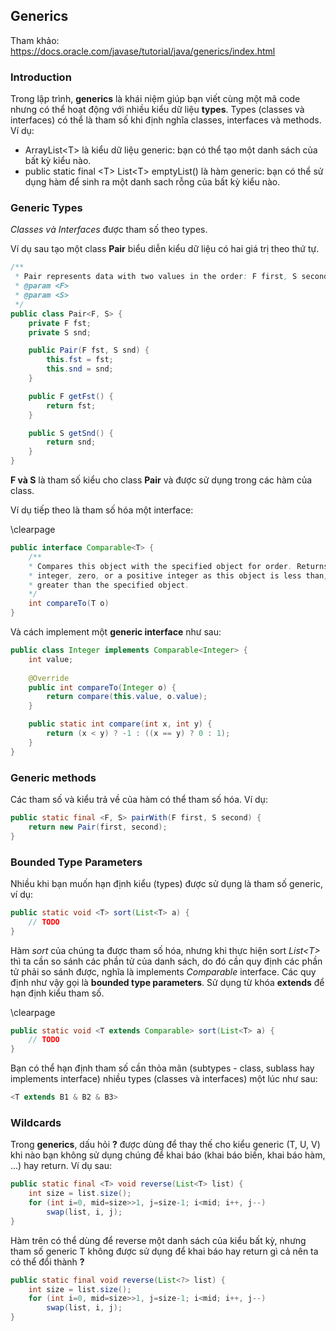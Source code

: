 ## Generics

Tham khảo: https://docs.oracle.com/javase/tutorial/java/generics/index.html

### Introduction

Trong lập trình, **generics** là khái niệm giúp bạn viết cùng một mã code nhưng có thể hoạt động với nhiều kiểu dữ liệu **types**. Types (classes và interfaces) có thể là tham số khi định nghĩa classes, interfaces và methods. Ví dụ:

* ArrayList\<T\> là kiểu dữ liệu generic: bạn có thể tạo một danh sách của bất kỳ kiểu nào.
* public static final \<T\> List\<T\> emptyList() là hàm generic: bạn có thể sử dụng hàm để sinh ra một danh sach rỗng của bất kỳ kiểu nào.

### Generic Types

*Classes và Interfaces* được tham số theo types.

Ví dụ sau tạo một class **Pair** biểu diễn kiểu dữ liệu có hai giá trị theo thứ tự. 

```Java
/**
 * Pair represents data with two values in the order: F first, S second
 * @param <F>
 * @param <S>
 */
public class Pair<F, S> {
    private F fst;
    private S snd;

    public Pair(F fst, S snd) {
        this.fst = fst;
        this.snd = snd;
    }

    public F getFst() {
        return fst;
    }

    public S getSnd() {
        return snd;
    }
}
```

**F và S** là tham số kiểu cho class **Pair** và được sử dụng trong các hàm của class.

Ví dụ tiếp theo là tham số hóa một interface:

\clearpage

```Java
public interface Comparable<T> {
    /**
    * Compares this object with the specified object for order. Returns a negative 
    * integer, zero, or a positive integer as this object is less than, equal to, or 
    * greater than the specified object.
    */
    int compareTo(T o)
}
```

Và cách implement một **generic interface** như sau:

```Java
public class Integer implements Comparable<Integer> {
    int value;
    
    @Override
    public int compareTo(Integer o) {
        return compare(this.value, o.value);
    }

    public static int compare(int x, int y) {
        return (x < y) ? -1 : ((x == y) ? 0 : 1);
    }
}
```

### Generic methods

Các tham số và kiểu trả về của hàm có thể tham số hóa. Ví dụ:

```Java
public static final <F, S> pairWith(F first, S second) {
    return new Pair(first, second);
}
```

### Bounded Type Parameters

Nhiều khi bạn muốn hạn định kiểu (types) được sử dụng là tham số generic, ví dụ:

```Java
public static void <T> sort(List<T> a) {
    // TODO
}
```

Hàm *sort* của chúng ta được tham số hóa, nhưng khi thực hiện sort *List\<T\>* thì ta cần so sánh các phần tử của danh sách, do đó cần quy định các phần tử phải so sánh được, nghĩa là implements *Comparable* interface. Các quy định như vậy gọi là **bounded type parameters**. Sử dụng từ khóa **extends** để hạn định kiểu tham số.

\clearpage

```Java
public static void <T extends Comparable> sort(List<T> a) {
    // TODO
}
```

Bạn có thể hạn định tham số cần thỏa mãn (subtypes - class, sublass hay implements interface) nhiều types (classes và interfaces) một lúc như sau:

```Java
<T extends B1 & B2 & B3>
```

### Wildcards

Trong **generics**, dấu hỏi **?** được dùng để thay thế cho kiểu generic (T, U, V) khi nào bạn không sử dụng chúng để khai báo (khai báo biến, khai báo hàm, ...) hay return. Ví dụ sau:

```Java
public static final <T> void reverse(List<T> list) {
    int size = list.size();
    for (int i=0, mid=size>>1, j=size-1; i<mid; i++, j--)
        swap(list, i, j);
}
```

Hàm trên có thể dùng để reverse một danh sách của kiểu bất kỳ, nhưng tham số generic T không được sử dụng để khai báo hay return gì cả nên ta có thể đổi thành **?**

```Java
public static final void reverse(List<?> list) {
    int size = list.size();
    for (int i=0, mid=size>>1, j=size-1; i<mid; i++, j--)
        swap(list, i, j);
}
```
